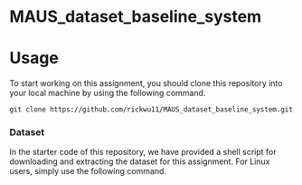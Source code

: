 # MAUS_dataset_baseline_system


# Usage
To start working on this assignment, you should clone this repository into your local machine by using the following command.

    git clone https://github.com/rickwu11/MAUS_dataset_baseline_system.git

### Dataset
In the starter code of this repository, we have provided a shell script for downloading and extracting the dataset for this assignment. For Linux users, simply use the following command.

